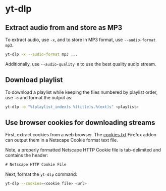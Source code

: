 # yt-dlp

## Extract audio from and store as MP3

To extract audio, use `-x`, and to store in MP3 format, use
`--audio-format mp3`.

```sh
yt-dlp -x --audio-format mp3 ...
```

Additionally, use `--audio-quality 0` to use the best quality audio stream.

## Download playlist

To download a playlist while keeping the files numbered by playlist order, use
`-o` and format the output as:

```sh
yt-dlp -o "%(playlist_index)s %(title)s.%(ext)s" <playlist>
```

## Use browser cookies for downloading streams

First, extract cookies from a web browser. The
[cookies.txt](https://addons.mozilla.org/en-US/firefox/addon/cookies-txt/)
Firefox addon can output them in a Netscape Cookie format text file.

Note, a properly formatted Netscape HTTP Cookie file is tab-delimited and
contains the header:

```txt
# Netscape HTTP Cookie File
```

Next, format the `yt-dlp` command:

```sh
yt-dlp --cookies=<cookie file> <url>
```
